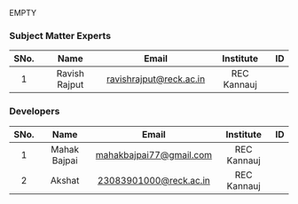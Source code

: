 EMPTY
<!-- Remove all lines above this line before making changes to the file -->
### Subject Matter Experts
| SNo. | Name | Email | Institute | ID |
| :---: | :---: | :---: | :---: | :---: |
| 1 | Ravish Rajput | ravishrajput@reck.ac.in | REC Kannauj |  |

### Developers
| SNo. | Name | Email | Institute | ID |
| :---: | :---: | :---: | :---: | :---: |
| 1 | Mahak Bajpai | mahakbajpai77@gmail.com | REC Kannauj |  |
| 2 | Akshat | 23083901000@reck.ac.in | REC Kannauj |  |
